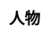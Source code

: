 ---
title: 人物
layout: dream_interpretation/category_single
description: 解梦 - 人物.
js: []
css: ["css/luck/dream_interpretation/dream_interpretation.css"]
---
